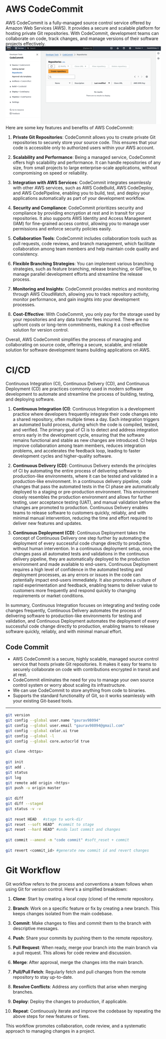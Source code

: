 # AWS CodeCommit


AWS CodeCommit is a fully-managed source control service offered by Amazon Web Services (AWS). It provides a secure and scalable platform for hosting private Git repositories. With CodeCommit, development teams can collaborate on code, track changes, and manage versions of their software projects effectively.
![alt text](image1.png)
Here are some key features and benefits of AWS CodeCommit:

1. **Private Git Repositories**: CodeCommit allows you to create private Git repositories to securely store your source code. This ensures that your code is accessible only to authorized users within your AWS account.

2. **Scalability and Performance**: Being a managed service, CodeCommit offers high scalability and performance. It can handle repositories of any size, from small projects to large enterprise-scale applications, without compromising on speed or reliability.

3. **Integration with AWS Services**: CodeCommit integrates seamlessly with other AWS services, such as AWS CodeBuild, AWS CodeDeploy, and AWS CodePipeline, enabling you to build, test, and deploy your applications automatically as part of your development workflow.

4. **Security and Compliance**: CodeCommit prioritizes security and compliance by providing encryption at rest and in transit for your repositories. It also supports AWS Identity and Access Management (IAM) for fine-grained access control, allowing you to manage user permissions and enforce security policies easily.

5. **Collaboration Tools**: CodeCommit includes collaboration tools such as pull requests, code reviews, and branch management, which facilitate collaboration among team members and help maintain code quality and consistency.

6. **Flexible Branching Strategies**: You can implement various branching strategies, such as feature branching, release branching, or GitFlow, to manage parallel development efforts and streamline the release process.

7. **Monitoring and Insights**: CodeCommit provides metrics and monitoring through AWS CloudWatch, allowing you to track repository activity, monitor performance, and gain insights into your development processes.

8. **Cost-Effective**: With CodeCommit, you only pay for the storage used by your repositories and any data transfer fees incurred. There are no upfront costs or long-term commitments, making it a cost-effective solution for version control.

Overall, AWS CodeCommit simplifies the process of managing and collaborating on source code, offering a secure, scalable, and reliable solution for software development teams building applications on AWS.

# CI/CD
Continuous Integration (CI), Continuous Delivery (CD), and Continuous Deployment (CD) are practices commonly used in modern software development to automate and streamline the process of building, testing, and deploying software.

1. **Continuous Integration (CI)**:
Continuous Integration is a development practice where developers frequently integrate their code changes into a shared repository, often multiple times a day. Each integration triggers an automated build process, during which the code is compiled, tested, and verified. The primary goal of CI is to detect and address integration errors early in the development cycle, ensuring that the software remains functional and stable as new changes are introduced. CI helps improve collaboration among team members, reduces integration problems, and accelerates the feedback loop, leading to faster development cycles and higher-quality software.

2. **Continuous Delivery (CD)**:
Continuous Delivery extends the principles of CI by automating the entire process of delivering software to production-like environments, where it can be tested and validated in a production-like environment. In a continuous delivery pipeline, code changes that pass the automated tests in the CI phase are automatically deployed to a staging or pre-production environment. This environment closely resembles the production environment and allows for further testing, user acceptance testing (UAT), and manual validation before the changes are promoted to production. Continuous Delivery enables teams to release software to customers quickly, reliably, and with minimal manual intervention, reducing the time and effort required to deliver new features and updates.

3. **Continuous Deployment (CD)**:
Continuous Deployment takes the concept of Continuous Delivery one step further by automating the deployment of every successful code change directly to production, without human intervention. In a continuous deployment setup, once the changes pass all automated tests and validations in the continuous delivery pipeline, they are automatically deployed to the production environment and made available to end-users. Continuous Deployment requires a high level of confidence in the automated testing and deployment processes, as any errors or issues in the code can potentially impact end-users immediately. It also promotes a culture of rapid experimentation and feedback, enabling teams to deliver value to customers more frequently and respond quickly to changing requirements or market conditions.

In summary, Continuous Integration focuses on integrating and testing code changes frequently, Continuous Delivery automates the process of delivering software to production-like environments for testing and validation, and Continuous Deployment automates the deployment of every successful code change directly to production, enabling teams to release software quickly, reliably, and with minimal manual effort.


## Code Commit
- AWS CodeCommit is a secure, highly scalable, managed
source control service that hosts private Git repositories.
It makes it easy for teams to securely collaborate on code with
contributions encrypted in transit and at rest.
- CodeCommit eliminates the need for you to manage your own
source control system or worry about scaling its infrastructure.
- We can use CodeCommit to store anything from code to
binaries.
- Supports the standard functionality of Git, so it works
seamlessly with your existing Git-based tools.

<hr>

```bash
git version
git config --global user.name "gaurav98094"
git config --global user.email "gaurav98094@gmail.com"
git config --global color.ui true
git config --global -l
git config --global core.autocrld true

git clone <https>

git init
git add .
git status
git log
git remote add origin <https>
git push -u origin master

git diff
git diff --staged
git status -v -v

git reset HEAD   #stage to work-dir
git reset --soft HEAD^  #commit to stage
git reset --hard HEAD^ #undo last commit and changes

git commit --amend -m "code commit" #soft_reset + commit

git revert <commit_id> #generate new commit id and revert changes
```

# Git Workflow
Git workflow refers to the process and conventions a team follows when using Git for version control. Here's a simplified breakdown:

1. **Clone**: Start by creating a local copy (clone) of the remote repository.
  
2. **Branch**: Work on a specific feature or fix by creating a new branch. This keeps changes isolated from the main codebase.

3. **Commit**: Make changes to files and commit them to the branch with descriptive messages.

4. **Push**: Share your commits by pushing them to the remote repository.

5. **Pull Request**: When ready, merge your branch into the main branch via a pull request. This allows for code review and discussion.

6. **Merge**: After approval, merge the changes into the main branch.

7. **Pull/Pull Fetch**: Regularly fetch and pull changes from the remote repository to stay up-to-date.

8. **Resolve Conflicts**: Address any conflicts that arise when merging branches.

9. **Deploy**: Deploy the changes to production, if applicable.

10. **Repeat**: Continuously iterate and improve the codebase by repeating the above steps for new features or fixes.

This workflow promotes collaboration, code review, and a systematic approach to managing changes in a project.